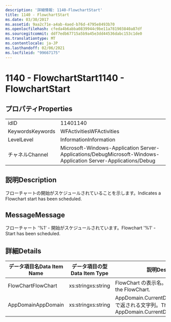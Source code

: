 ```yaml
---
description: '詳細情報: 1140-FlowchartStart'
title: 1140 - FlowchartStart
ms.date: 03/30/2017
ms.assetid: 9aa2c71e-a4ab-4aed-b76d-4795e8493b70
ms.openlocfilehash: cfeda4b6abba0839944c9be11a781903840a87df
ms.sourcegitcommit: ddf7edb67715a5b9a45e3dd44536dabc153c1de0
ms.translationtype: MT
ms.contentlocale: ja-JP
ms.lasthandoff: 02/06/2021
ms.locfileid: "99667175"
---
```

# <a name="1140---flowchartstart"></a><span data-ttu-id="17da8-103">1140 - FlowchartStart</span><span class="sxs-lookup"><span data-stu-id="17da8-103">1140 - FlowchartStart</span></span>

## <a name="properties"></a><span data-ttu-id="17da8-104">プロパティ</span><span class="sxs-lookup"><span data-stu-id="17da8-104">Properties</span></span>  
  
|||  
|-|-|  
|<span data-ttu-id="17da8-105">id</span><span class="sxs-lookup"><span data-stu-id="17da8-105">ID</span></span>|<span data-ttu-id="17da8-106">1140</span><span class="sxs-lookup"><span data-stu-id="17da8-106">1140</span></span>|  
|<span data-ttu-id="17da8-107">Keywords</span><span class="sxs-lookup"><span data-stu-id="17da8-107">Keywords</span></span>|<span data-ttu-id="17da8-108">WFActivities</span><span class="sxs-lookup"><span data-stu-id="17da8-108">WFActivities</span></span>|  
|<span data-ttu-id="17da8-109">Level</span><span class="sxs-lookup"><span data-stu-id="17da8-109">Level</span></span>|<span data-ttu-id="17da8-110">Information</span><span class="sxs-lookup"><span data-stu-id="17da8-110">Information</span></span>|  
|<span data-ttu-id="17da8-111">チャネル</span><span class="sxs-lookup"><span data-stu-id="17da8-111">Channel</span></span>|<span data-ttu-id="17da8-112">Microsoft-Windows-Application Server-Applications/Debug</span><span class="sxs-lookup"><span data-stu-id="17da8-112">Microsoft-Windows-Application Server-Applications/Debug</span></span>|  
  
## <a name="description"></a><span data-ttu-id="17da8-113">説明</span><span class="sxs-lookup"><span data-stu-id="17da8-113">Description</span></span>  

 <span data-ttu-id="17da8-114">フローチャートの開始がスケジュールされていることを示します。</span><span class="sxs-lookup"><span data-stu-id="17da8-114">Indicates a Flowchart start has been scheduled.</span></span>  
  
## <a name="message"></a><span data-ttu-id="17da8-115">Message</span><span class="sxs-lookup"><span data-stu-id="17da8-115">Message</span></span>  

 <span data-ttu-id="17da8-116">フローチャート '%1' - 開始がスケジュールされています。</span><span class="sxs-lookup"><span data-stu-id="17da8-116">Flowchart '%1' - Start has been scheduled.</span></span>  
  
## <a name="details"></a><span data-ttu-id="17da8-117">詳細</span><span class="sxs-lookup"><span data-stu-id="17da8-117">Details</span></span>  
  
|<span data-ttu-id="17da8-118">データ項目名</span><span class="sxs-lookup"><span data-stu-id="17da8-118">Data Item Name</span></span>|<span data-ttu-id="17da8-119">データ項目の型</span><span class="sxs-lookup"><span data-stu-id="17da8-119">Data Item Type</span></span>|<span data-ttu-id="17da8-120">説明</span><span class="sxs-lookup"><span data-stu-id="17da8-120">Description</span></span>|  
|--------------------|--------------------|-----------------|  
|<span data-ttu-id="17da8-121">FlowChart</span><span class="sxs-lookup"><span data-stu-id="17da8-121">FlowChart</span></span>|<span data-ttu-id="17da8-122">xs:string</span><span class="sxs-lookup"><span data-stu-id="17da8-122">xs:string</span></span>|<span data-ttu-id="17da8-123">FlowChart の表示名。</span><span class="sxs-lookup"><span data-stu-id="17da8-123">The display name of the FlowChart.</span></span>|  
|<span data-ttu-id="17da8-124">AppDomain</span><span class="sxs-lookup"><span data-stu-id="17da8-124">AppDomain</span></span>|<span data-ttu-id="17da8-125">xs:string</span><span class="sxs-lookup"><span data-stu-id="17da8-125">xs:string</span></span>|<span data-ttu-id="17da8-126">AppDomain.CurrentDomain.FriendlyName で返される文字列。</span><span class="sxs-lookup"><span data-stu-id="17da8-126">The string returned by AppDomain.CurrentDomain.FriendlyName.</span></span>|
